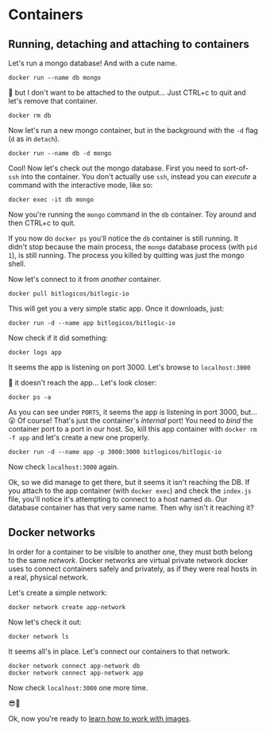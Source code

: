 # Containers

## Running, detaching and attaching to containers

Let's run a mongo database! And with a cute name.

```
docker run --name db mongo
```

🤔 but I don't want to be attached to the output... Just CTRL+c to quit and let's remove that container.

```
docker rm db
```

Now let's run a new mongo container, but in the background with the `-d` flag (`d` as in `detach`).

```
docker run --name db -d mongo
```

Cool! Now let's check out the mongo database. First you need to sort-of-`ssh` into the container. You don't actually use `ssh`, instead you can _execute_ a command with the interactive mode, like so:

```
docker exec -it db mongo
```

Now you're running the `mongo` command in the `db` container. Toy around and then CTRL+c to quit.

If you now do `docker ps` you'll notice the `db` container is still running. It didn't stop because the main process, the `mongo` database process (with `pid 1`), is still running. The process you killed by quitting was just the mongo shell.

Now let's connect to it from _another_ container.

```
docker pull bitlogicos/bitlogic-io
```

This will get you a very simple static app. Once it downloads, just:

```
docker run -d --name app bitlogicos/bitlogic-io
```

Now check if it did something:

```
docker logs app
```

It seems the app is listening on port 3000. Let's browse to `localhost:3000`

🤔 it doesn't reach the app... Let's look closer:

```
docker ps -a
```

As you can see under `PORTS`, it seems the app *is* listening in port 3000, but... 😮 Of course! That's just the container's _internal_ port! You need to *bind* the container port to a port in our host. So, kill this app container with `docker rm -f app` and let's create a new one properly.

```
docker run -d --name app -p 3000:3000 bitlogicos/bitlogic-io
```

Now check `localhost:3000` again.

Ok, so we did manage to get there, but it seems it isn't reaching the DB. If you attach to the app container (with `docker exec`) and check the `index.js` file, you'll notice it's attempting to connect to a host named `db`. Our database container has that very same name. Then why isn't it reaching it?

## Docker networks

In order for a container to be visible to another one, they must both belong to the same _network_. Docker networks are virtual private network docker uses to connect containers safely and privately, as if they were real hosts in a real, physical network.

Let's create a simple network:

```
docker network create app-network
```

Now let's check it out:

```
docker network ls
```

It seems all's in place. Let's connect our containers to that network.

```
docker network connect app-network db
docker network connect app-network app
```

Now check `localhost:3000` one more time.

😎🐳

Ok, now you're ready to [learn how to work with images](https://github.com/bitlogic/hello-docker/tree/master/2-building-images).

